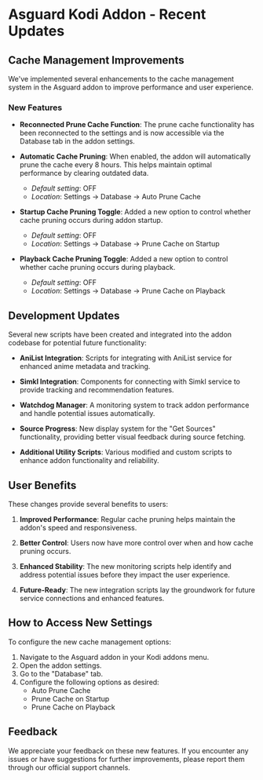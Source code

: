 # Asguard Kodi Addon - Recent Updates

## Cache Management Improvements

We've implemented several enhancements to the cache management system in the Asguard addon to improve performance and user experience.

### New Features

- **Reconnected Prune Cache Function**: The prune cache functionality has been reconnected to the settings and is now accessible via the Database tab in the addon settings.

- **Automatic Cache Pruning**: When enabled, the addon will automatically prune the cache every 8 hours. This helps maintain optimal performance by clearing outdated data.

  - *Default setting*: OFF
  - *Location*: Settings → Database → Auto Prune Cache

- **Startup Cache Pruning Toggle**: Added a new option to control whether cache pruning occurs during addon startup.

  - *Default setting*: OFF
  - *Location*: Settings → Database → Prune Cache on Startup

- **Playback Cache Pruning Toggle**: Added a new option to control whether cache pruning occurs during playback.

  - *Default setting*: OFF
  - *Location*: Settings → Database → Prune Cache on Playback

## Development Updates

Several new scripts have been created and integrated into the addon codebase for potential future functionality:

- **AniList Integration**: Scripts for integrating with AniList service for enhanced anime metadata and tracking.

- **Simkl Integration**: Components for connecting with Simkl service to provide tracking and recommendation features.

- **Watchdog Manager**: A monitoring system to track addon performance and handle potential issues automatically.

- **Source Progress**: New display system for the "Get Sources" functionality, providing better visual feedback during source fetching.

- **Additional Utility Scripts**: Various modified and custom scripts to enhance addon functionality and reliability.

## User Benefits

These changes provide several benefits to users:

1. **Improved Performance**: Regular cache pruning helps maintain the addon's speed and responsiveness.

2. **Better Control**: Users now have more control over when and how cache pruning occurs.

3. **Enhanced Stability**: The new monitoring scripts help identify and address potential issues before they impact the user experience.

4. **Future-Ready**: The new integration scripts lay the groundwork for future service connections and enhanced features.

## How to Access New Settings

To configure the new cache management options:

1. Navigate to the Asguard addon in your Kodi addons menu.
2. Open the addon settings.
3. Go to the "Database" tab.
4. Configure the following options as desired:
   - Auto Prune Cache
   - Prune Cache on Startup
   - Prune Cache on Playback

## Feedback

We appreciate your feedback on these new features. If you encounter any issues or have suggestions for further improvements, please report them through our official support channels.
